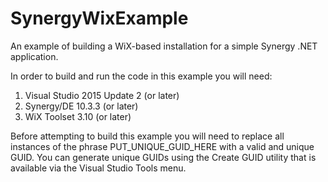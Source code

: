 # SynergyWixExample

An example of building a WiX-based installation for a simple Synergy .NET application.

In order to build and run the code in this example you will need:

1. Visual Studio 2015 Update 2 (or later)
2. Synergy/DE 10.3.3 (or later)
3. WiX Toolset 3.10 (or later)

Before attempting to build this example you will need to replace all instances of the
phrase PUT_UNIQUE_GUID_HERE with a valid and unique GUID. You can generate unique GUIDs
using the Create GUID utility that is available via the Visual Studio Tools menu.

